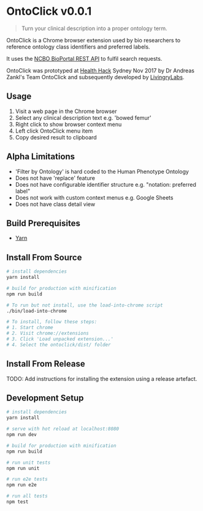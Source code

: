 # OntoClick v0.0.1

> Turn your clinical description into a proper ontology term.

OntoClick is a Chrome browser extension used by bio researchers to reference ontology class identifiers and preferred labels.

It uses the [NCBO BioPortal REST API](http://bioportal.bioontology.org/) to fulfil search requests.

OntoClick was prototyped at [Health Hack](https://www.healthhack.com.au/) Sydney Nov 2017 by Dr Andreas Zankl's Team OntoClick and subsequently developed by [LivingryLabs](https://www.livingrylabs.net/).

## Usage

1. Visit a web page in the Chrome browser
2. Select any clinical description text e.g. 'bowed femur'
3. Right click to show browser context menu
4. Left click OntoClick menu item
5. Copy desired result to clipboard

## Alpha Limitations

* 'Filter by Ontology' is hard coded to the Human Phenotype Ontology
* Does not have 'replace' feature
* Does not have configurable identifier structure e.g. "notation: preferred label"
* Does not work with custom context menus e.g. Google Sheets
* Does not have class detail view

## Build Prerequisites

* [Yarn](https://yarnpkg.com/en/docs/install)

## Install From Source

``` bash
# install dependencies
yarn install

# build for production with minification
npm run build

# To run but not install, use the load-into-chrome script
./bin/load-into-chrome

# To install, follow these steps:
# 1. Start chrome
# 2. Visit chrome://extensions
# 3. Click 'Load unpacked extension...'
# 4. Select the ontoclick/dist/ folder
```

## Install From Release

TODO: Add instructions for installing the extension using a release artefact.

## Development Setup

``` bash
# install dependencies
yarn install

# serve with hot reload at localhost:8080
npm run dev

# build for production with minification
npm run build

# run unit tests
npm run unit

# run e2e tests
npm run e2e

# run all tests
npm test
```

